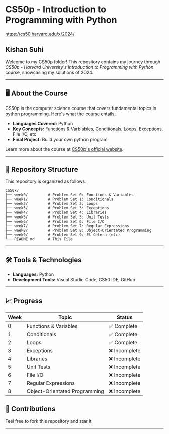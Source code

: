 # CS50p - Introduction to Programming with Python
https://cs50.harvard.edu/x/2024/

## Kishan Suhi
Welcome to my CS50p folder! This repository contains my journey through *CS50p - Harvard University's Introduction to Programming with Python* course, showcasing my solutions of 2024.

---

## 🖥️ About the Course
CS50p is the computer science course that covers fundamental topics in python programming. Here's what the course entails:

- **Languages Covered:** Python
- **Key Concepts:** Functions & Varbiables, Conditionals, Loops, Exceptions, File I/O, etc
- **Final Project:** Build your own python program

Learn more about the course at [CS50p's official website](https://cs50.harvard.edu/python/2022).

---

## 📂 Repository Structure

This repository is organized as follows:

```
CS50x/
├── week0/         # Problem Set 0: Functions & Variables
├── week1/         # Problem Set 1: Conditionals
├── week2/         # Problem Set 2: Loops
├── week3/         # Problem Set 3: Exceptions 
├── week4/         # Problem Set 4: Libraries
├── week5/         # Problem Set 5: Unit Tests
├── week6/         # Problem Set 6: File I/O
├── week7/         # Problem Set 7: Regular Expressions
├── week8/         # Problem Set 8: Object-Orientated Programming
├── week9/         # Problem Set 9: Et Cetera (etc)
└── README.md      # This File
```

---

## 🛠️ Tools & Technologies

- **Languages:** Python
- **Development Tools:** Visual Studio Code, CS50 IDE, GitHub

---

## 📈 Progress

| Week | Topic                            | Status        |
|------|----------------------------------|---------------|
| 0    | Functions & Variables           | ✅ Complete     |
| 1    | Conditionals                    | ✅ Complete     |
| 2    | Loops                           | ✅ Complete     |
| 3    | Exceptions                      | ❌ Incomplete   |
| 4    | Libraries                       | ❌ Incomplete   |
| 5    | Unit Tests                      | ❌ Incomplete   |
| 6    | File I/O                        | ❌ Incomplete   |
| 7    | Regular Expressions             | ❌ Incomplete   |
| 8    | Object-Orientated Programming   | ❌ Incomplete   |



## 🤝 Contributions

Feel free to fork this repository and star it

---

